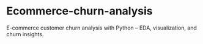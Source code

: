 # Ecommerce-churn-analysis
E-commerce customer churn analysis with Python – EDA, visualization, and churn insights.
